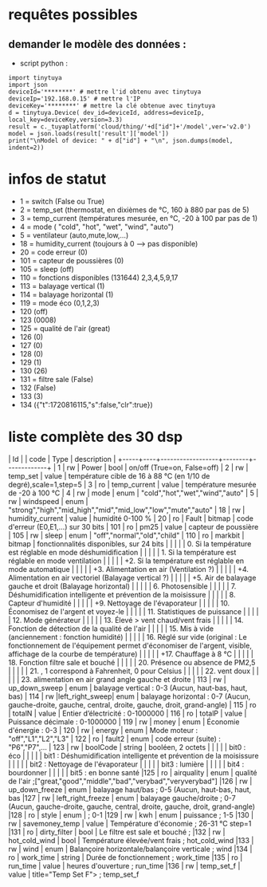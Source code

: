 # requêtes possibles
## demander le modèle des données :
* script python :
```
import tinytuya
import json
deviceId='********' # mettre l'id obtenu avec tinytuya
deviceIp='192.168.0.15' # mettre l'IP
deviceKey='********' # mettre la clé obtenue avec tinytuya
d = tinytuya.Device( dev_id=deviceId, address=deviceIp, local_key=deviceKey,version=3.3)
result = c._tuyaplatform('cloud/thing/'+d["id"]+'/model',ver='v2.0')
model = json.loads(result['result']['model'])
print("\nModel of device: " + d["id"] + "\n", json.dumps(model, indent=2))
```

# infos de statut
* 1 = switch (False ou True)
* 2 = temp_set (thermostat, en dixièmes de °C, 160 à 880 par pas de 5)
* 3 = temp_current (températures mesurée, en °C, -20 à 100 par pas de 1)
* 4 = mode ( "cold", "hot", "wet", "wind", "auto")
* 5 = ventilateur (auto,mute,low,…)
* 18 = humidity_current (toujours à 0 --> pas disponible)
* 20 = code erreur (0)
* 101 = capteur de poussières (0)
* 105 = sleep (off)
* 110 = fonctions disponibles (131644)
    2,3,4,5,9,17
* 113 = balayage vertical (1)
* 114 = balayage horizontal (1)
* 119 = mode éco (0,1,2,3)
* 120 (off)
* 123 (0008)
* 125 = qualité de l'air (great)
* 126 (0)
* 127 (0)
* 128 (0)
* 129 (1)
* 130 (26)
* 131 = filtre sale (False)
* 132 (False)
* 133 (3)
* 134 ({"t":1720816115,"s":false,"clr":true})

# liste complète des 30 dsp
| Id  |    | code             | Type   | description |
+-----+----+------------------+--------+-------------+
|   1 | rw | Power            | bool   | on/off (True=on, False=off)
|   2 | rw | temp\_set        | value  | température cible de 16 à 88 °C (en 1/10 de degré),scale=1,step=5
|   3 | ro | temp\_current    | value  | température mesurée de -20 à 100 °C
|   4 | rw | mode             | enum   | "cold","hot","wet","wind","auto"
|   5 | rw | windspeed        | enum   | "strong","high","mid\_high","mid","mid\_low","low","mute","auto"
|  18 | rw | humidity_current | value  | humidité 0-100 %
|  20 | ro | Fault            | bitmap | code d'erreur (E0,E1,…) sur 30 bits
| 101 | ro | pm25             | value  | capteur de poussière
| 105 | rw | sleep            | enum   | "off","normal","old","child"
| 110 | ro | markbit          | bitmap | fonctionnalités disponibles, sur 24 bits
| | | | |  0. Si la température est réglable en mode déshumidification
| | | | |  1. Si la température est réglable en mode ventilation
| | | | | +2. Si la température est réglable en mode automatique
| | | | | +3. Alimentation en air (Ventilation ?)
| | | | | +4. Alimentation en air vectoriel (Balayage vertical ?)
| | | | | +5. Air de balayage gauche et droit (Balayage horizontal)
| | | | |  6. Photosensible
| | | | |  7. Déshumidification intelligente et prévention de la moisissure
| | | | |  8. Capteur d'humidité
| | | | | +9. Nettoyage de l'évaporateur
| | | | |  10. Économisez de l'argent et voyez-le
| | | | |  11. Statistiques de puissance
| | | | |  12. Mode générateur
| | | | |  13. Élevé > vent chaud/vent frais
| | | | |  14. Fonction de détection de la qualité de l'air
| | | | |  15. Mis à vide (anciennement : fonction humidité)
| | | | |  16. Réglé sur vide (original : Le fonctionnement de l'équipement permet d'économiser de l'argent, visible, affichage de la courbe de température)
| | | | | +17. Chauffage à 8 ℃
| | | | |  18. Fonction filtre sale et bouché
| | | | |  20. Présence ou absence de PM2,5
| | | | |  21. , 1 correspond à Fahrenheit, 0 pour Celsius
| | | | |  22. vent doux
| | | | |  23. alimentation en air grand angle gauche et droite
| 113 | rw | up\_down\_sweep  | enum   | balayage vertical : 0-3 (Aucun, haut-bas, haut, bas)
| 114 | rw |left\_right\_sweep| enum   | balayage horizontal : 0-7 (Aucun, gauche-droite, gauche, central, droite, gauche, droit, grand-angle)
| 115 | ro | totalN           | value  | Entier d’électricité : 0-1000000
| 116 | ro | totalP           | value  | Puissance décimale : 0-1000000
| 119 | rw | money            | enum   | Économie d'énergie : 0-3
| 120 | rw | energy           | enum   | Mode moteur : "off","L1","L2","L3"
| 122 | ro | fault2           | enum   | code erreur (suite) : "P6","P7",…
| 123 | rw | boolCode         | string | booléen, 2 octets
| | | | |  bit0 : éco
| | | | |  bit1 : Déshumidification intelligente et prévention de la moisissure
| | | | |  bit2 : Nettoyage de l'évaporateur
| | | | |  bit3 : lumière
| | | | |  bit4 : bourdonner
| | | | |  bit5 : en bonne santé
|125 | ro | airquality        | enum   | qualité de l'air ;["great,"good","middle","bad","verybad","veryverybad"]
|126 | rw | up_down_freeze    | enum   | balayage haut/bas ; 0-5 (Aucun, haut-bas, haut, bas
|127 | rw | left_right_freeze | enum   | balayage gauche/droite ; 0-7 (Aucun, gauche-droite, gauche, central, droite, gauche, droit, grand-angle)
|128 | ro | style             | enum   |  ; 0-1
|129 | rw | kwh               | enum   | puissance ; 1-5
|130 | rw | savemoney_temp    | value  | Température d'économie ; 26-31 °C step=1
|131 | ro | dirty_filter      | bool   | Le filtre est sale et bouché ; 
|132 | rw | hot_cold_wind     | bool   | Température élevée/vent frais ; hot_cold_wind
|133 | rw | wind              | enum   | Balançoire horizontale/balançoire verticale ; wind
|134 | ro | work_time         | string | Durée de fonctionnement ; work_time
|135 | ro | run_time          | value  | heures d'ouverture ; run_time
|136 | rw | temp_set_f        | value  | title="Temp Set F"> ; temp_set_f


